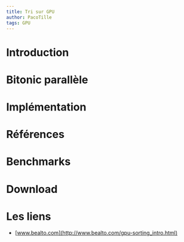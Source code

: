 ```yaml
---
title: Tri sur GPU
author: PacoTille
tags: GPU
---
```


# Introduction
# Bitonic parallèle
# Implémentation

# Références

# Benchmarks

# Download

# Les liens
- [www.bealto.com](http://www.bealto.com/gpu-sorting_intro.html)